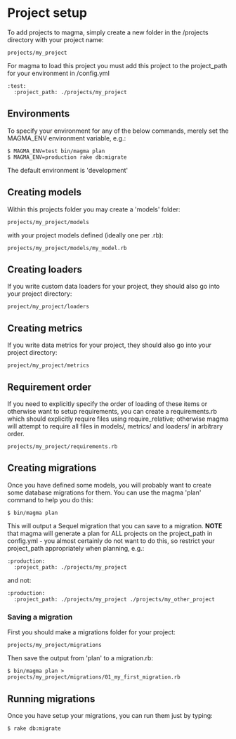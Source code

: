 # Project setup

To add projects to magma, simply create a new folder in the /projects directory
with your project name:

    projects/my_project

For magma to load this project you must add this project to the project_path
for your environment in /config.yml

    :test:
      :project_path: ./projects/my_project

## Environments

To specify your environment for any of the below commands, merely set the MAGMA_ENV environment
variable, e.g.:

    $ MAGMA_ENV=test bin/magma plan
    $ MAGMA_ENV=production rake db:migrate

The default environment is 'development'

## Creating models

Within this projects folder you may create a 'models' folder:

    projects/my_project/models

with your project models defined (ideally one per .rb):

    projects/my_project/models/my_model.rb

## Creating loaders

If you write custom data loaders for your project, they should also go into your project directory:

    project/my_project/loaders

## Creating metrics

If you write data metrics for your project, they should also go into your project directory:

    project/my_project/metrics

## Requirement order

If you need to explicitly specify the order of loading of these items or
otherwise want to setup requirements, you can create a requirements.rb which should
explicitly require files using require_relative; otherwise magma will attempt
to require all files in models/, metrics/ and loaders/ in arbitrary order.

    projects/my_project/requirements.rb

## Creating migrations

Once you have defined some models, you will probably want to create some
database migrations for them. You can use the magma 'plan' command to help
you do this:

    $ bin/magma plan

This will output a Sequel migration that you can save to a migration.  **NOTE**
that magma will generate a plan for ALL projects on the project_path in
config.yml - you almost certainly do not want to do this, so restrict your project_path
appropriately when planning, e.g.:

    :production:
      :project_path: ./projects/my_project

and not:

    :production:
      :project_path: ./projects/my_project ./projects/my_other_project

### Saving a migration

First you should make a migrations folder for your project:

    projects/my_project/migrations

Then save the output from 'plan' to a migration.rb:

    $ bin/magma plan > projects/my_project/migrations/01_my_first_migration.rb

## Running migrations

Once you have setup your migrations, you can run them just by typing:

    $ rake db:migrate

